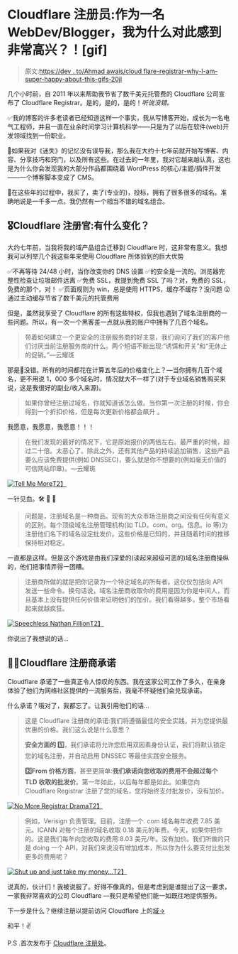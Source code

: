# Cloudflare 注册员:作为一名 WebDev/Blogger，我为什么对此感到非常高兴？！[gif]

> 原文:[https://dev . to/Ahmad awais/cloud flare-registrar-why-I-am-super-happy-about-this-gifs-20jl](https://dev.to/ahmadawais/cloudflare-registrar-why-i-am-super-happy-about-this-gifs-20jl)

几个小时前，自 2011 年以来帮助我节省了数千美元托管费的 Cloudflare 公司宣布了 Cloudflare Registrar。是的，是的，是的！*听说没错。*

✅我的博客的许多老读者已经知道这样一个事实，我从写博客开始，成长为一名电气工程师，并且一直在业余时间学习计算机科学——只是为了以后在软件(web)开发领域找到一份职业。

🤔如果我对《迷失》的记忆没有误导我，那么我在大约十七年前就开始写博客、内容、分享技巧和窍门，以及所有这些。在过去的一年里，我对它越来越认真，这也是为什么你会发现我的大部分作品都围绕着 WordPress 的核心/主题/插件开发——一个博客脚本变成了 CMS。

💯在这些年的过程中，我买了，卖了(专业的)，投标，拥有了很多很多的域名。准确地说是一千多一点。我仍然有一个相当不错的域名组合。

## 🎖️Cloudflare 注册官:有什么变化？

大约七年前，当我将我的域产品组合迁移到 Cloudflare 时，这非常有意义。我想我可以列举几个我这些年来使用 Cloudflare 所体验到的巨大优势

✅不再等待 24/48 小时，当你改变你的 DNS 设置
✅的安全是一流的。浏览器完整性检查让垃圾邮件远离
✅免费 SSL，我提到免费 SSL 了吗？对，免费的 SSL，免费的那个，对！
✅页面规则为 win，总是使用 HTTPS，缓存不缓存？没问题
😮通过主动缓存节省了数千美元的托管费用

但是，虽然我享受了 Cloudflare 的所有这些特权，但我也遇到了域名注册商的一些问题。所以，有一次一个黑客差一点就从我的账户中拥有了几百个域名。

> 带着如何建立一个更安全的注册服务商的好主意，我们询问了我们的客户他们讨厌当前注册服务商的什么。两个短语不断出现:“诱饵和开关”和“无休止的促销。”—云耀斑

那是💯没错。所有的时间都花在计算五年后的价格变化上？—当你拥有几百个域名，更不用说 1，000 多个域名时，情况就大不一样了(对于专业域名销售购买来说，这是我很好的副业/收入来源)。

> 如果你曾经注册过域名，你就知道该怎么做。当你第一次注册的时候，你会得到一个折扣价格，但是每次更新价格都会飙升 。

我愿意，我愿意，我愿意！！！

> 在我们发现的最好的情况下，它是原始报价的两倍左右。最严重的时候，超过二十倍。太恶心了。除此之外，还有其他产品的持续追加销售，这些产品要么应该免费提供(例如 DNSSEC)，要么就是你不想要的(例如毫无价值的可信网站印章)。—云耀斑

[![Tell Me More](../Images/f17719ffe5fc4e79abc97a79029489da.png)T2】](https://AhmadAwais.com/)

一针见血。🛠️ 💅 🤣

> 问题是，注册域名是一种商品。现有的大众市场注册商之间没有任何有意义的区别。每个顶级域名注册管理机构(如 TLD。com。org。信息。io 等)为注册他们名下的域名设定批发价。这些价格是已知的，并且随着时间的推移保持相对稳定。

一直都是这样。但是这个游戏是由我们深爱的(读起来超级可恶的)域名注册商操纵的，他们把事情弄得一团糟。

> 注册商所做的就是把你记录为一个特定域名的所有者。这仅仅包括向 API 发送一些命令。换句话说，域名注册商收取你的费用是因为你是中间人，而且基本上没有提供任何价值来证明他们的加价。我们看得越多，整个市场看起来就越疯狂。

[![Speechless Nathan Fillion](../Images/c8c5c488e43e4afbddeb59c865e66861.png)T2】](https://AhmadAwais.com/)

你说出了我想说的话…

## 🤜🤛Cloudflare 注册商承诺

Cloudflare 承诺了一些真正令人惊叹的东西。我在这家公司工作了多久，在亲身体验了他们为网络社区提供的一流服务后，我毫不怀疑他们会兑现承诺。

什么承诺？哦对了，我都忘了。让我引用他们的话…

> 这是 Cloudflare 注册商的承诺:我们将遵循最佳的安全实践，并为您提供最优惠的价格。我们这么说是什么意思？
> 
> **安全方面的 1️⃣**，我们承诺将允许您启用双因素身份认证，我们将默认锁定您的域名注册，并自动启用 DNSSEC 等最佳实践安全服务。
> 
> **2️⃣From 价格方面**，甚至更简单:**我们承诺向您收取的费用不会超过每个 TLD 收取的批发价**。第一年如此，以后每年都是如此。如果您向 Cloudflare Registrar 注册了您的域名，您将始终支付批发价，没有加价。

[![No More Registrar Drama](../Images/828f336043d606e66c34d6b930baf11f.png)T2】](https://AhmadAwais.com/)

> 例如，Verisign 负责管理。目前，注册一个. com 域名每年收费 7.85 美元。ICANN 对每个注册的域名收取 0.18 美元的年费。今天，如果你把你的。这是我们每年向您收取的费用:8.03 美元/年。没有加价。我们所做的只是 doing 一个 API，对我们来说没有增加成本，所以你为什么要支付比批发更多的费用呢？

[![Shut up and just take my money…](../Images/02dec8f69da43a6d8c3f776dba5e3ba3.png)T2】](https://AhmadAwais.com/)

说真的，伙计们！我被说服了。好得不像真的。但是考虑到是谁提出了这一要求，一家我非常喜欢的公司 Cloudflare —我只是希望他们能一如既往地提供服务。

下一步是什么？继续注册以提前访问 Cloudflare 上的[域→](https://dash.Cloudflare.com/domains?ref=AhmadAwais.com)

和平！✌️

P.S .首次发布于 [Cloudflare 注册处](https://ahmadawais.com/cloudflare-registrar-domains/)。